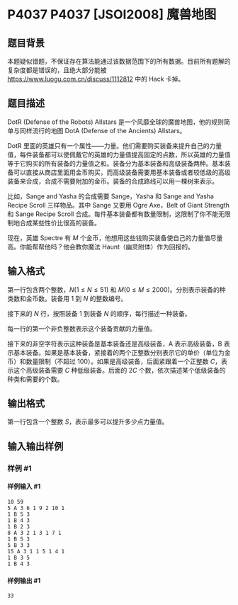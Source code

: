 # P4037 P4037 [JSOI2008] 魔兽地图

## 题目背景

本题疑似错题，不保证存在算法能通过该数据范围下的所有数据。目前所有题解的复杂度都是错误的，且绝大部分能被 https://www.luogu.com.cn/discuss/1112812 中的 Hack 卡掉。

## 题目描述

DotR (Defense of the Robots) Allstars 是一个风靡全球的魔兽地图，他的规则简单与同样流行的地图 DotA (Defense of the Ancients) Allstars。

DotR 里面的英雄只有一个属性——力量。他们需要购买装备来提升自己的力量值，每件装备都可以使佩戴它的英雄的力量值提高固定的点数，所以英雄的力量值等于它购买的所有装备的力量值之和。装备分为基本装备和高级装备两种。基本装备可以直接从商店里面用金币购买，而高级装备需要用基本装备或者较低级的高级装备来合成，合成不需要附加的金币。装备的合成路线可以用一棵树来表示。

比如，Sange and Yasha 的合成需要 Sange，Yasha 和 Sange and Yasha Recipe Scroll 三样物品。其中 Sange 又要用 Ogre Axe，Belt of Giant Strength 和 Sange Recipe Scroll 合成。每件基本装备都有数量限制，这限制了你不能无限制地合成某些性价比很高的装备。

现在，英雄 Spectre 有 $M$ 个金币，他想用这些钱购买装备使自己的力量值尽量高。你能帮帮他吗？他会教你魔法 Haunt（幽灵附体）作为回报的。

## 输入格式

第一行包含两个整数，$N(1\le N\le 51)$ 和 $M(0\le M\le  2000)$。分别表示装备的种类数和金币数。装备用 $1$ 到 $N$ 的整数编号。

接下来的 $N$ 行，按照装备 $1$ 到装备 $N$ 的顺序，每行描述一种装备。

每一行的第一个非负整数表示这个装备贡献的力量值。

接下来的非空字符表示这种装备是基本装备还是高级装备，A 表示高级装备，B 表示基本装备。如果是基本装备，紧接着的两个正整数分别表示它的单价（单位为金币）和数量限制（不超过 $100$）。如果是高级装备，后面紧跟着一个正整数 $C$，表示这个高级装备需要 $C$ 种低级装备。后面的 $2C$ 个数，依次描述某个低级装备的种类和需要的个数。

## 输出格式

第一行包含一个整数 $S$，表示最多可以提升多少点力量值。

## 输入输出样例

### 样例 #1

#### 样例输入 #1

```
10 59
5 A 3 6 1 9 2 10 1
1 B 5 3
1 B 4 3
1 B 2 3
8 A 3 2 1 3 1 7 1
1 B 5 3
5 B 3 3
15 A 3 1 1 5 1 4 1
1 B 3 5
1 B 4 3
```

#### 样例输出 #1

```
33
```
